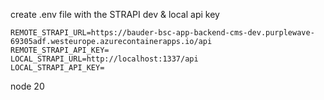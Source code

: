 create .env file with the STRAPI dev & local api key

```
REMOTE_STRAPI_URL=https://bauder-bsc-app-backend-cms-dev.purplewave-69305adf.westeurope.azurecontainerapps.io/api
REMOTE_STRAPI_API_KEY=
LOCAL_STRAPI_URL=http://localhost:1337/api
LOCAL_STRAPI_API_KEY=
```

node 20
